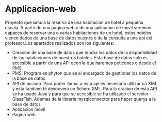 # Applicacion-web
Proyecto que simula la reserva de una habitacion de hotel a pequeña escala. A partir de una pagina web o de una aplicacion de movil seremos capaces de reservar una o varias habitaciones de un hotel, estos hoteles vienen dados de una base de datos nuestra o de la consulta a una api del professor.Los apartados realizados son los siguientes:
- Creacion de una base de datos que tendra los datos de la disponibilidad de las habitaciones de nuestros hoteles. Esta base de datos solo es accesible a partir de una API qcon la que haremos peticones o desde el PMS.
- PMS. Program en phyton que es el encargado de gestionar los datos de la base de datos.
- API de accseo. Para poder llamar a esta api es necesario utilizar un XML y esta tambien te devoovera un fichero XML. Para la cracion de esta API se ha usado Java y para que se accesible se ha utilizado el servidor GlassFish. Ademas de la libreria mysqlconnector para hacer querys a la base de datos
- Aplicacion movil
- Pagina web
